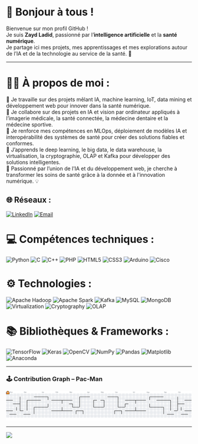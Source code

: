 # 👋 Bonjour à tous !

Bienvenue sur mon profil GitHub !  
Je suis **Zayd Ladid**, passionné par l’**intelligence artificielle** et la **santé numérique**.  
Je partage ici mes projets, mes apprentissages et mes explorations autour de l’IA et de la technologie au service de la santé. 🚀  

---

# 👩‍💻  À propos de moi :
🔭 Je travaille sur des projets mêlant IA, machine learning, IoT, data mining et développement web pour innover dans la santé numérique.  
👯 Je collabore sur des projets en IA et vision par ordinateur appliqués à l’imagerie médicale, la santé connectée, la médecine dentaire et la médecine sportive.  
🤝 Je renforce mes compétences en MLOps, déploiement de modèles IA et interopérabilité des systèmes de santé pour créer des solutions fiables et conformes.  
🌱 J’apprends le deep learning, le big data, le data warehouse, la virtualisation, la cryptographie, OLAP et Kafka pour développer des solutions intelligentes.  
💬 Passionné par l’union de l’IA et du développement web, je cherche à transformer les soins de santé grâce à la donnée et à l'innovation numérique. 💡  

## 🌐 Réseaux :
[![LinkedIn](https://img.shields.io/badge/LinkedIn-%230077B5.svg?logo=linkedin&logoColor=white)](https://linkedin.com/in/zayd-ladid)
[![Email](https://img.shields.io/badge/Email-D14836?logo=gmail&logoColor=white)](mailto:z.zaydladid@gmail.com)

# 💻 Compétences techniques :
![Python](https://img.shields.io/badge/Python-3670A0?style=for-the-badge&logo=python&logoColor=ffdd54)
![C](https://img.shields.io/badge/C-%2300599C.svg?style=for-the-badge&logo=c&logoColor=white)
![C++](https://img.shields.io/badge/C++-%2300599C.svg?style=for-the-badge&logo=c%2B%2B&logoColor=white)
![PHP](https://img.shields.io/badge/PHP-%23777BB4.svg?style=for-the-badge&logo=php&logoColor=white)
![HTML5](https://img.shields.io/badge/HTML5-E34F26?style=for-the-badge&logo=html5&logoColor=white)
![CSS3](https://img.shields.io/badge/CSS3-%231572B6.svg?style=for-the-badge&logo=css3&logoColor=white)
![Arduino](https://img.shields.io/badge/Arduino-00979D?style=for-the-badge&logo=arduino&logoColor=white)
![Cisco](https://img.shields.io/badge/Cisco-%23049fd9.svg?style=for-the-badge&logo=cisco&logoColor=black)



# ⚙️ Technologies :
![Apache Hadoop](https://img.shields.io/badge/Hadoop-66CCFF?style=for-the-badge&logo=apachehadoop&logoColor=black)
![Apache Spark](https://img.shields.io/badge/Spark-E25A1C?style=for-the-badge&logo=apachespark&logoColor=white)
![Kafka](https://img.shields.io/badge/Kafka-231F20?style=for-the-badge&logo=apachekafka&logoColor=white)
![MySQL](https://img.shields.io/badge/MySQL-4479A1.svg?style=for-the-badge&logo=mysql&logoColor=white)
![MongoDB](https://img.shields.io/badge/MongoDB-4EA94B?style=for-the-badge&logo=mongodb&logoColor=white)
![Virtualization](https://img.shields.io/badge/Virtualization-0078D7?style=for-the-badge&logo=vmware&logoColor=white)
![Cryptography](https://img.shields.io/badge/Cryptography-2E7D32?style=for-the-badge&logo=letsencrypt&logoColor=white)
![OLAP](https://img.shields.io/badge/OLAP-9C27B0?style=for-the-badge)




# 📚 Bibliothèques & Frameworks :
![TensorFlow](https://img.shields.io/badge/TensorFlow-FF6F00?style=for-the-badge&logo=tensorflow&logoColor=white)
![Keras](https://img.shields.io/badge/Keras-D00000?style=for-the-badge&logo=keras&logoColor=white)
![OpenCV](https://img.shields.io/badge/OpenCV-5C3EE8?style=for-the-badge&logo=opencv&logoColor=white)
![NumPy](https://img.shields.io/badge/NumPy-013243?style=for-the-badge&logo=numpy&logoColor=white)
![Pandas](https://img.shields.io/badge/Pandas-150458?style=for-the-badge&logo=pandas&logoColor=white)
![Matplotlib](https://img.shields.io/badge/Matplotlib-ffffff?style=for-the-badge&logo=plotly&logoColor=black)
![Anaconda](https://img.shields.io/badge/Anaconda-44A833?style=for-the-badge&logo=anaconda&logoColor=white)












---


### 🕹️ Contribution Graph – Pac-Man
<picture>
  <source media="(prefers-color-scheme: dark)" srcset="https://raw.githubusercontent.com/zaydld/zaydld/output/pacman-contribution-graph.svg">
  <source media="(prefers-color-scheme: light)" srcset="https://raw.githubusercontent.com/zaydld/zaydld/output/pacman-contribution-graph.svg">
  <img alt="Pac-Man contribution graph" src="https://raw.githubusercontent.com/zaydld/zaydld/output/pacman-contribution-graph.svg">
</picture>



---


[![](https://visitcount.itsvg.in/api?id=zaydld&icon=0&color=0)](https://visitcount.itsvg.in)

